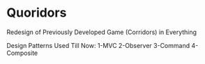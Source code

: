 # Quoridors
Redesign of Previously Developed Game (Corridors) in Everything 

Design Patterns Used Till Now:
  1-MVC
  2-Observer
  3-Command
  4-Composite
